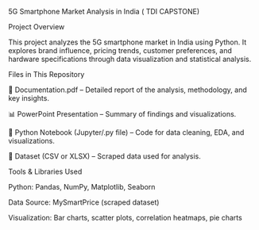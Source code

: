 5G Smartphone Market Analysis in India ( TDI CAPSTONE)

Project Overview

This project analyzes the 5G smartphone market in India using Python. It explores brand influence, pricing trends, customer preferences, and hardware specifications through data visualization and statistical analysis.


Files in This Repository

📄 Documentation.pdf – Detailed report of the analysis, methodology, and key insights.

📊 PowerPoint Presentation – Summary of findings and visualizations.

🐍 Python Notebook (Jupyter/.py file) – Code for data cleaning, EDA, and visualizations.

📂 Dataset (CSV or XLSX) – Scraped data used for analysis.

Tools & Libraries Used

Python: Pandas, NumPy, Matplotlib, Seaborn

Data Source: MySmartPrice (scraped dataset)

Visualization: Bar charts, scatter plots, correlation heatmaps, pie charts
